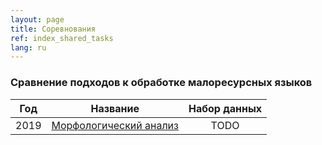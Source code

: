 ```yaml
---
layout: page
title: Соревнования
ref: index_shared_tasks
lang: ru
---
```


### Сравнение подходов к обработке малоресурсных языков

|Год| Название                                                                         | Набор данных                               |
|---| -------------                                                                    | :---------------:                          |
|2019| [Морфологический анализ](morpho2019.html) | TODO |
